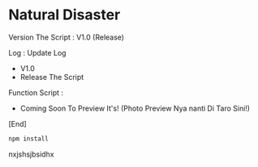# Natural Disaster

Version The Script : V1.0 (Release)

Log : Update Log
- V1.0
- Release The Script

Function Script :
- Coming Soon To Preview It's!
(Photo Preview Nya nanti Di Taro Sini!)

[End]


```bash
npm install
```
nxjshsjbsidhx
